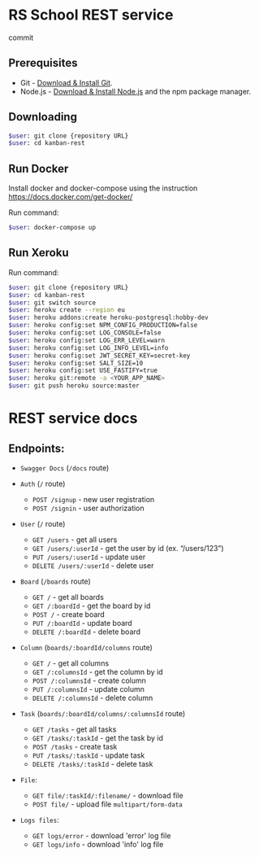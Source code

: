 # RS School REST service

commit

## Prerequisites

- Git - [Download & Install Git](https://git-scm.com/downloads).
- Node.js - [Download & Install Node.js](https://nodejs.org/en/download/) and the npm package manager.

## Downloading

```bash
$user: git clone {repository URL}
$user: cd kanban-rest
```

## Run Docker

Install docker and docker-compose using the instruction https://docs.docker.com/get-docker/

Run command:

```bash
$user: docker-compose up
```

## Run Xeroku

Run command:

```bash
$user: git clone {repository URL}
$user: cd kanban-rest
$user: git switch source
$user: heroku create --region eu
$user: heroku addons:create heroku-postgresql:hobby-dev
$user: heroku config:set NPM_CONFIG_PRODUCTION=false
$user: heroku config:set LOG_CONSOLE=false
$user: heroku config:set LOG_ERR_LEVEL=warn
$user: heroku config:set LOG_INFO_LEVEL=info
$user: heroku config:set JWT_SECRET_KEY=secret-key
$user: heroku config:set SALT_SIZE=10
$user: heroku config:set USE_FASTIFY=true
$user: heroku git:remote -a <YOUR_APP_NAME>
$user: git push heroku source:master
```

# REST service docs

## Endpoints:

- `Swagger Docs` (`/docs` route)
- `Auth` (`/` route)
  - `POST /signup` - new user registration
  - `POST /signin` - user authorization
- `User` (`/` route)

  - `GET /users` - get all users
  - `GET /users/:userId` - get the user by id (ex. “/users/123”)
  - `PUT /users/:userId` - update user
  - `DELETE /users/:userId` - delete user

- `Board` (`/boards` route)

  - `GET /` - get all boards
  - `GET /:boardId` - get the board by id
  - `POST /` - create board
  - `PUT /:boardId` - update board
  - `DELETE /:boardId` - delete board

* `Column` (`boards/:boardId/columns` route)

  - `GET /` - get all columns
  - `GET /:columnsId` - get the column by id
  - `POST /:columnsId` - create column
  - `PUT /:columnsId` - update column
  - `DELETE /:columnsId` - delete column

* `Task` (`boards/:boardId/columns/:columnsId` route)

  - `GET /tasks` - get all tasks
  - `GET /tasks/:taskId` - get the task by id
  - `POST /tasks` - create task
  - `PUT /tasks/:taskId` - update task
  - `DELETE /tasks/:taskId` - delete task

* `File`:

  - `GET file/:taskId/:filename/` - download file
  - `POST file/` - upload file `multipart/form-data`

* `Logs files`:
  - `GET logs/error` - download 'error' log file
  - `GET logs/info` - download 'info' log file
